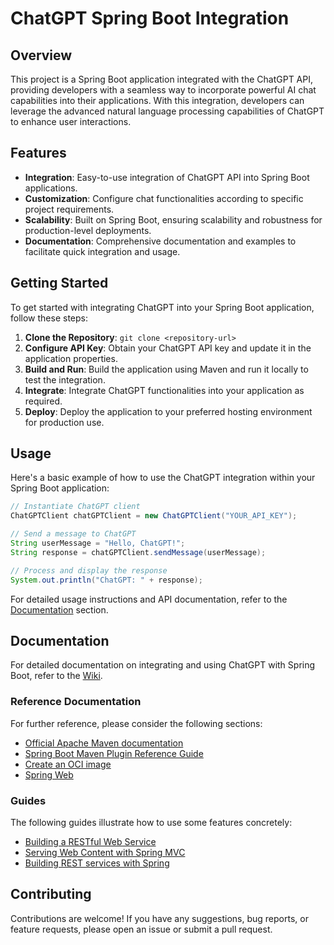 # ChatGPT Spring Boot Integration

## Overview
This project is a Spring Boot application integrated with the ChatGPT API, providing developers with a seamless way to incorporate powerful AI chat capabilities into their applications. With this integration, developers can leverage the advanced natural language processing capabilities of ChatGPT to enhance user interactions.

## Features
- **Integration**: Easy-to-use integration of ChatGPT API into Spring Boot applications.
- **Customization**: Configure chat functionalities according to specific project requirements.
- **Scalability**: Built on Spring Boot, ensuring scalability and robustness for production-level deployments.
- **Documentation**: Comprehensive documentation and examples to facilitate quick integration and usage.

## Getting Started
To get started with integrating ChatGPT into your Spring Boot application, follow these steps:

1. **Clone the Repository**: `git clone <repository-url>`
2. **Configure API Key**: Obtain your ChatGPT API key and update it in the application properties.
3. **Build and Run**: Build the application using Maven and run it locally to test the integration.
4. **Integrate**: Integrate ChatGPT functionalities into your application as required.
5. **Deploy**: Deploy the application to your preferred hosting environment for production use.

## Usage
Here's a basic example of how to use the ChatGPT integration within your Spring Boot application:

```java
// Instantiate ChatGPT client
ChatGPTClient chatGPTClient = new ChatGPTClient("YOUR_API_KEY");

// Send a message to ChatGPT
String userMessage = "Hello, ChatGPT!";
String response = chatGPTClient.sendMessage(userMessage);

// Process and display the response
System.out.println("ChatGPT: " + response);
```

For detailed usage instructions and API documentation, refer to the [Documentation](#documentation) section.

## Documentation
For detailed documentation on integrating and using ChatGPT with Spring Boot, refer to the [Wiki](wiki-url).

### Reference Documentation
For further reference, please consider the following sections:

* [Official Apache Maven documentation](https://maven.apache.org/guides/index.html)
* [Spring Boot Maven Plugin Reference Guide](https://docs.spring.io/spring-boot/docs/3.1.11/maven-plugin/reference/html/)
* [Create an OCI image](https://docs.spring.io/spring-boot/docs/3.1.11/maven-plugin/reference/html/#build-image)
* [Spring Web](https://docs.spring.io/spring-boot/docs/3.1.11/reference/htmlsingle/index.html#web)

### Guides
The following guides illustrate how to use some features concretely:

* [Building a RESTful Web Service](https://spring.io/guides/gs/rest-service/)
* [Serving Web Content with Spring MVC](https://spring.io/guides/gs/serving-web-content/)
* [Building REST services with Spring](https://spring.io/guides/tutorials/rest/)

## Contributing
Contributions are welcome! If you have any suggestions, bug reports, or feature requests, please open an issue or submit a pull request.


